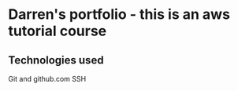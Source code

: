 # Darren's portfolio - this is an aws tutorial course

## Technologies used

Git and github.com
SSH
